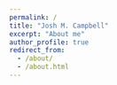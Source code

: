 ```yaml
---
permalink: /
title: "Josh M. Campbell"
excerpt: "About me"
author_profile: true
redirect_from: 
  - /about/
  - /about.html
---
```


